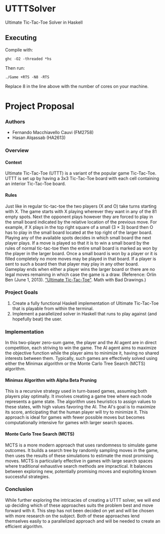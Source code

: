 # UTTTSolver
Ultimate Tic-Tac-Toe Solver in Haskell

## Executing
Compile with:
```
ghc -O2 -threaded *hs
```
Then run:
```
./Game +RTS -N8 -RTS
```
Replace 8 in the line above with the number of cores on your machine.



# Project Proposal

### Authors
- Fernando Macchiavello Cauvi (FM2758)
- Hasan Alqassab (HA2613)

### Overview

#### Context
Ultimate Tic-Tac-Toe (UTTT) is a variant of the popular game Tic-Tac-Toe. UTTT is set up by having a 3x3 Tic-Tac-Toe board with each cell containing an interior Tic-Tac-Toe board.

#### Rules
Just like in regular tic-tac-toe the two players (X and O) take turns starting with X. The game starts with X playing wherever they want in any of the 81 empty spots. Next the opponent plays however they are forced to play in the small board indicated by the relative location of the previous move. For example, if X plays in the top right square of a small (3 × 3) board then O has to play in the small board located at the top right of the larger board. Playing any of the available spots decides in which small board the next player plays. If a move is played so that it is to win a small board by the rules of normal tic-tac-toe then the entire small board is marked as won by the player in the larger board. Once a small board is won by a player or it is filled completely no more moves may be played in that board. If a player is sent to such a board then that player may play in any other board. Gameplay ends when either a player wins the larger board or there are no legal moves remaining in which case the game is a draw. (Reference: Orlin Ben (June 1, 2013). ["Ultimate Tic-Tac-Toe"](https://web.archive.org/web/20210830092027/https://mathwithbaddrawings.com/2013/06/16/ultimate-tic-tac-toe/). Math with Bad Drawings.)

### Project Goals
1. Create a fully functional Haskell implementation of Ultimate Tic-Tac-Toe that is playable from within the terminal.
2. Implement a parallelized solver in Haskell that runs to play against (and hopefully beat) the user.

### Implementation

In this two-player zero-sum game, the player and the AI agent are in direct competition, each striving to win the game. The AI agent aims to maximize the objective function while the player aims to minimize it, having no shared interests between them. Typically, such games are effectively solved using either the Minimax algorithm or the Monte Carlo Tree Search (MCTS) algorithm.

#### Minimax Algorithm with Alpha Beta Pruning
This is a recursive strategy used in turn-based games, assuming both players play optimally. It involves creating a game tree where each node represents a game state. The algorithm uses heuristics to assign values to these states, with high values favoring the AI. The AI's goal is to maximize its score, anticipating that the human player will try to minimize it. This approach is ideal for games with fewer possible moves but becomes computationally intensive for games with larger search spaces.

#### Monte Carlo Tree Search (MCTS)
MCTS is a more modern approach that uses randomness to simulate game outcomes. It builds a search tree by randomly sampling moves in the game, then uses the results of these simulations to estimate the most promising moves. MCTS is particularly effective in games with large search spaces where traditional exhaustive search methods are impractical. It balances between exploring new, potentially promising moves and exploiting known successful strategies.

### Conclusion
While further exploring the intricacies of creating a UTTT solver, we will end up deciding which of these approaches suits the problem best and move forward with it. This step has not been decided on yet and will be chosen with more research on the subject. Both of these approaches lend themselves easily to a parallelized approach and will be needed to create an efficient algorithm.
